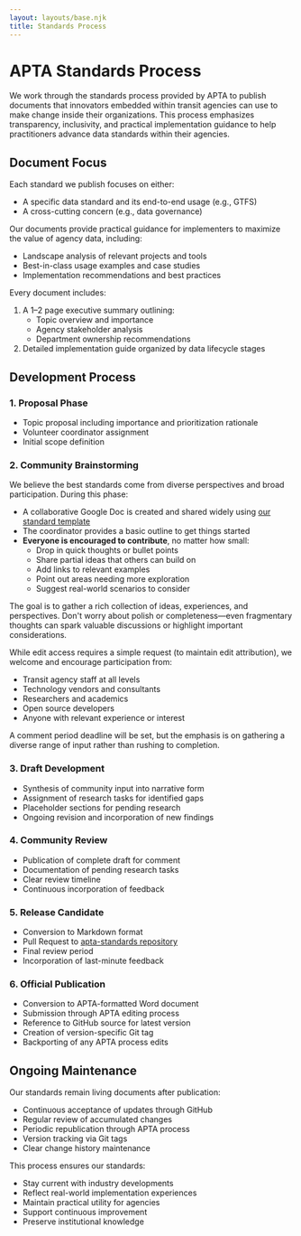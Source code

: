 ```yaml
---
layout: layouts/base.njk
title: Standards Process
---
```


<div class="page-content">

# APTA Standards Process

We work through the standards process provided by APTA to publish documents that innovators embedded within transit agencies can use to make change inside their organizations. This process emphasizes transparency, inclusivity, and practical implementation guidance to help practitioners advance data standards within their agencies.

## Document Focus

Each standard we publish focuses on either:

- A specific data standard and its end-to-end usage (e.g., GTFS)
- A cross-cutting concern (e.g., data governance)

Our documents provide practical guidance for implementers to maximize the value of agency data, including:

- Landscape analysis of relevant projects and tools
- Best-in-class usage examples and case studies
- Implementation recommendations and best practices

Every document includes:

1. A 1–2 page executive summary outlining:
   - Topic overview and importance
   - Agency stakeholder analysis
   - Department ownership recommendations
2. Detailed implementation guide organized by data lifecycle stages

</div>

<div class="page-content">

## Development Process

### 1. Proposal Phase

- Topic proposal including importance and prioritization rationale
- Volunteer coordinator assignment
- Initial scope definition

### 2. Community Brainstorming

We believe the best standards come from diverse perspectives and broad participation. During this phase:

- A collaborative Google Doc is created and shared widely using [our standard template](https://github.com/transit-commons/apta-standards/blob/main/templates/community-feedback.md)
- The coordinator provides a basic outline to get things started
- **Everyone is encouraged to contribute**, no matter how small:
    - Drop in quick thoughts or bullet points
    - Share partial ideas that others can build on
    - Add links to relevant examples
    - Point out areas needing more exploration
    - Suggest real-world scenarios to consider

The goal is to gather a rich collection of ideas, experiences, and perspectives. Don't worry about polish or completeness—even fragmentary thoughts can spark valuable discussions or highlight important considerations.

While edit access requires a simple request (to maintain edit attribution), we welcome and encourage participation from:

- Transit agency staff at all levels
- Technology vendors and consultants
- Researchers and academics
- Open source developers
- Anyone with relevant experience or interest

A comment period deadline will be set, but the emphasis is on gathering a diverse range of input rather than rushing to completion.

### 3. Draft Development

- Synthesis of community input into narrative form
- Assignment of research tasks for identified gaps
- Placeholder sections for pending research
- Ongoing revision and incorporation of new findings

### 4. Community Review

- Publication of complete draft for comment
- Documentation of pending research tasks
- Clear review timeline
- Continuous incorporation of feedback

### 5. Release Candidate

- Conversion to Markdown format
- Pull Request to [apta-standards repository](https://github.com/transit-commons/apta-standardss)
- Final review period
- Incorporation of last-minute feedback

### 6. Official Publication

- Conversion to APTA-formatted Word document
- Submission through APTA editing process
- Reference to GitHub source for latest version
- Creation of version-specific Git tag
- Backporting of any APTA process edits

</div>

<div class="page-content">

## Ongoing Maintenance

Our standards remain living documents after publication:

- Continuous acceptance of updates through GitHub
- Regular review of accumulated changes
- Periodic republication through APTA process
- Version tracking via Git tags
- Clear change history maintenance

This process ensures our standards:

- Stay current with industry developments
- Reflect real-world implementation experiences
- Maintain practical utility for agencies
- Support continuous improvement
- Preserve institutional knowledge

</div>
